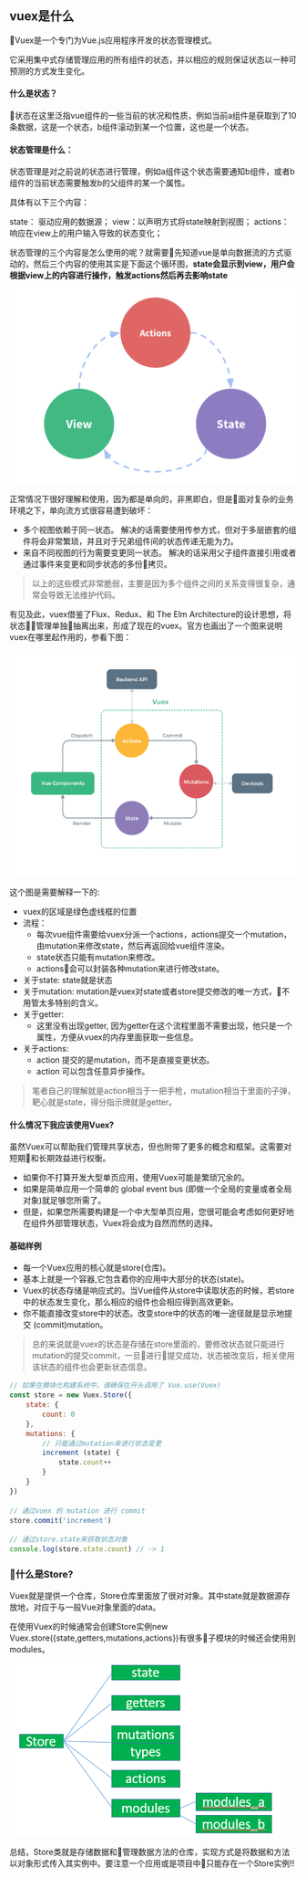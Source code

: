 ## vuex是什么

Vuex是一个专门为Vue.js应用程序开发的状态管理模式。

它采用集中式存储管理应用的所有组件的状态，并以相应的规则保证状态以一种可预测的方式发生变化。

#### 什么是状态？
状态在这里泛指vue组件的一些当前的状况和性质，例如当前a组件是获取到了10条数据，这是一个状态，b组件滚动到某一个位置，这也是一个状态。

#### 状态管理是什么：
状态管理是对之前说的状态进行管理，例如a组件这个状态需要通知b组件，或者b组件的当前状态需要触发b的父组件的某一个属性。

具体有以下三个内容：

state： 驱动应用的数据源；
view：以声明方式将state映射到视图；
actions：响应在view上的用户输入导致的状态变化；

状态管理的三个内容是怎么使用的呢？就需要先知道vue是单向数据流的方式驱动的，然后三个内容的使用其实是下面这个循环图，**state会显示到view，用户会根据view上的内容进行操作，触发actions然后再去影响state**

<img src="./imgs/state.png">

正常情况下很好理解和使用，因为都是单向的，非黑即白，但是面对复杂的业务环境之下，单向流方式很容易遭到破坏：

* 多个视图依赖于同一状态。
解决的话需要使用传参方式，但对于多层嵌套的组件将会非常繁琐，并且对于兄弟组件间的状态传递无能为力。
* 来自不同视图的行为需要变更同一状态。
解决的话采用父子组件直接引用或者通过事件来变更和同步状态的多份拷贝。

> 以上的这些模式非常脆弱，主要是因为多个组件之间的关系变得很复杂，通常会导致无法维护代码。

有见及此，vuex借鉴了Flux、Redux、和 The Elm Architecture的设计思想，将状态管理单独抽离出来，形成了现在的vuex。官方也画出了一个图来说明vuex在哪里起作用的，参看下图：

<img src="./imgs/vuex.png">

这个图是需要解释一下的:
* vuex的区域是绿色虚线框的位置
* 流程：
    * 每次vue组件需要给vuex分派一个actions，actions提交一个mutation，由mutation来修改state，然后再返回给vue组件渲染。
    * state状态只能有mutation来修改。
    * actions会可以封装各种mutation来进行修改state。
* 关于state: state就是状态
* 关于mutation: mutation是vuex对state或者store提交修改的唯一方式，不用管太多特别的含义。
* 关于getter:
    * 这里没有出现getter, 因为getter在这个流程里面不需要出现，他只是一个属性，方便从vuex的内存里面获取一些信息。
* 关于actions:
    * action 提交的是mutation，而不是直接变更状态。
    * action 可以包含任意异步操作。

> 笔者自己的理解就是action相当于一把手枪，mutation相当于里面的子弹，靶心就是state，得分指示牌就是getter。

#### 什么情况下我应该使用Vuex?
虽然Vuex可以帮助我们管理共享状态，但也附带了更多的概念和框架。这需要对短期和长期效益进行权衡。

* 如果你不打算开发大型单页应用，使用Vuex可能是繁琐冗余的。
* 如果是简单应用一个简单的 global event bus (即做一个全局的变量或者全局对象)就足够您所需了。
* 但是，如果您所需要构建是一个中大型单页应用，您很可能会考虑如何更好地在组件外部管理状态，Vuex将会成为自然而然的选择。

#### 基础样例
* 每一个Vuex应用的核心就是store(仓库)。
* 基本上就是一个容器,它包含着你的应用中大部分的状态(state)。
* Vuex的状态存储是响应式的。当Vue组件从store中读取状态的时候，若store中的状态发生变化，那么相应的组件也会相应得到高效更新。
* 你不能直接改变store中的状态。改变store中的状态的唯一途径就是显示地提交
(commit)mutation。

> 总的来说就是vuex的状态是存储在store里面的，要修改状态就只能进行mutation的提交commit，一旦进行提交成功，状态被改变后，相关使用该状态的组件也会更新状态信息。

```js
// 如果在模块化构建系统中，请确保在开头调用了 Vue.use(Vuex)
const store = new Vuex.Store({
    state: {
        count: 0
    },
    mutations: {
        // 只能通过mutation来进行状态变更
        increment (state) {
            state.count++
        }
    }
})

// 通过vuex 的 mutation 进行 commit
store.commit('increment')

// 通过store.state来获取状态对象
console.log(store.state.count) // -> 1
```

### 什么是Store?
Vuex就是提供一个仓库，Store仓库里面放了很对对象。其中state就是数据源存放地，对应于与一般Vue对象里面的data。

在使用Vuex的时候通常会创建Store实例new Vuex.store({state,getters,mutations,actions})有很多子模块的时候还会使用到modules。

<img src="./imgs/store.png">

总结，Store类就是存储数据和管理数据方法的仓库，实现方式是将数据和方法以对象形式传入其实例中。要注意一个应用或是项目中只能存在一个Store实例!!

